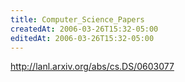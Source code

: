 ```yaml
---
title: Computer_Science_Papers
createdAt: 2006-03-26T15:32-05:00
editedAt: 2006-03-26T15:32-05:00
---
```



http://lanl.arxiv.org/abs/cs.DS/0603077


